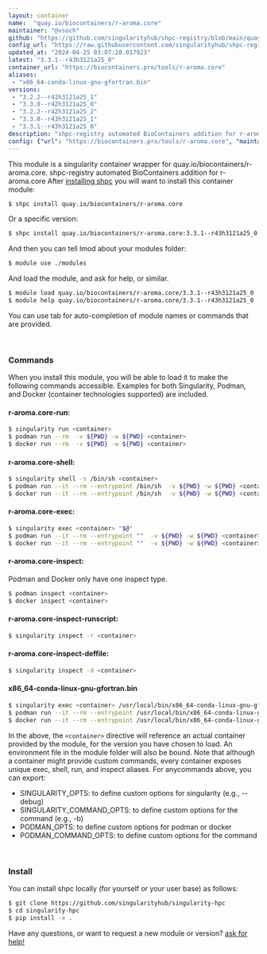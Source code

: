 ```yaml
---
layout: container
name:  "quay.io/biocontainers/r-aroma.core"
maintainer: "@vsoch"
github: "https://github.com/singularityhub/shpc-registry/blob/main/quay.io/biocontainers/r-aroma.core/container.yaml"
config_url: "https://raw.githubusercontent.com/singularityhub/shpc-registry/main/quay.io/biocontainers/r-aroma.core/container.yaml"
updated_at: "2024-04-25 03:07:28.017923"
latest: "3.3.1--r43h3121a25_0"
container_url: "https://biocontainers.pro/tools/r-aroma.core"
aliases:
 - "x86_64-conda-linux-gnu-gfortran.bin"
versions:
 - "3.2.2--r41h3121a25_1"
 - "3.3.0--r42h3121a25_0"
 - "3.2.2--r42h3121a25_2"
 - "3.3.0--r43h3121a25_1"
 - "3.3.1--r43h3121a25_0"
description: "shpc-registry automated BioContainers addition for r-aroma.core"
config: {"url": "https://biocontainers.pro/tools/r-aroma.core", "maintainer": "@vsoch", "description": "shpc-registry automated BioContainers addition for r-aroma.core", "latest": {"3.3.1--r43h3121a25_0": "sha256:996d690387b67728311e3ed9501b3880491a6e96b4c653774e074fac587072d3"}, "tags": {"3.2.2--r41h3121a25_1": "sha256:99a2048cfa648bf013f4ac1e053d9c0db925aa0445e668fcf0ab45dee5b523b5", "3.3.0--r42h3121a25_0": "sha256:d44b3cd58199079c5a52d5f9aa3c79136d48406ade66ea8f792f741eee7d03e3", "3.2.2--r42h3121a25_2": "sha256:37b53a031ce27380cee6a5acdb1b3fd646f46fbea54ab22381344c9be22f294d", "3.3.0--r43h3121a25_1": "sha256:5b5517a6eb8667fc4d5e88a337008633d3fe040f65a37904e36907fc2da57b91", "3.3.1--r43h3121a25_0": "sha256:996d690387b67728311e3ed9501b3880491a6e96b4c653774e074fac587072d3"}, "docker": "quay.io/biocontainers/r-aroma.core", "aliases": {"x86_64-conda-linux-gnu-gfortran.bin": "/usr/local/bin/x86_64-conda-linux-gnu-gfortran.bin"}}
---
```


This module is a singularity container wrapper for quay.io/biocontainers/r-aroma.core.
shpc-registry automated BioContainers addition for r-aroma.core
After [installing shpc](#install) you will want to install this container module:


```bash
$ shpc install quay.io/biocontainers/r-aroma.core
```

Or a specific version:

```bash
$ shpc install quay.io/biocontainers/r-aroma.core:3.3.1--r43h3121a25_0
```

And then you can tell lmod about your modules folder:

```bash
$ module use ./modules
```

And load the module, and ask for help, or similar.

```bash
$ module load quay.io/biocontainers/r-aroma.core/3.3.1--r43h3121a25_0
$ module help quay.io/biocontainers/r-aroma.core/3.3.1--r43h3121a25_0
```

You can use tab for auto-completion of module names or commands that are provided.

<br>

### Commands

When you install this module, you will be able to load it to make the following commands accessible.
Examples for both Singularity, Podman, and Docker (container technologies supported) are included.

#### r-aroma.core-run:

```bash
$ singularity run <container>
$ podman run --rm  -v ${PWD} -w ${PWD} <container>
$ docker run --rm  -v ${PWD} -w ${PWD} <container>
```

#### r-aroma.core-shell:

```bash
$ singularity shell -s /bin/sh <container>
$ podman run --it --rm --entrypoint /bin/sh  -v ${PWD} -w ${PWD} <container>
$ docker run --it --rm --entrypoint /bin/sh  -v ${PWD} -w ${PWD} <container>
```

#### r-aroma.core-exec:

```bash
$ singularity exec <container> "$@"
$ podman run --it --rm --entrypoint ""  -v ${PWD} -w ${PWD} <container> "$@"
$ docker run --it --rm --entrypoint ""  -v ${PWD} -w ${PWD} <container> "$@"
```

#### r-aroma.core-inspect:

Podman and Docker only have one inspect type.

```bash
$ podman inspect <container>
$ docker inspect <container>
```

#### r-aroma.core-inspect-runscript:

```bash
$ singularity inspect -r <container>
```

#### r-aroma.core-inspect-deffile:

```bash
$ singularity inspect -d <container>
```


#### x86_64-conda-linux-gnu-gfortran.bin

```bash
$ singularity exec <container> /usr/local/bin/x86_64-conda-linux-gnu-gfortran.bin
$ podman run --it --rm --entrypoint /usr/local/bin/x86_64-conda-linux-gnu-gfortran.bin   -v ${PWD} -w ${PWD} <container> -c " $@"
$ docker run --it --rm --entrypoint /usr/local/bin/x86_64-conda-linux-gnu-gfortran.bin   -v ${PWD} -w ${PWD} <container> -c " $@"
```



In the above, the `<container>` directive will reference an actual container provided
by the module, for the version you have chosen to load. An environment file in the
module folder will also be bound. Note that although a container
might provide custom commands, every container exposes unique exec, shell, run, and
inspect aliases. For anycommands above, you can export:

 - SINGULARITY_OPTS: to define custom options for singularity (e.g., --debug)
 - SINGULARITY_COMMAND_OPTS: to define custom options for the command (e.g., -b)
 - PODMAN_OPTS: to define custom options for podman or docker
 - PODMAN_COMMAND_OPTS: to define custom options for the command

<br>

### Install

You can install shpc locally (for yourself or your user base) as follows:

```bash
$ git clone https://github.com/singularityhub/singularity-hpc
$ cd singularity-hpc
$ pip install -e .
```

Have any questions, or want to request a new module or version? [ask for help!](https://github.com/singularityhub/singularity-hpc/issues)